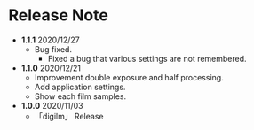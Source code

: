 # Release Note

- **1.1.1** 2020/12/27
  - Bug fixed.
    - Fixed a bug that various settings are not remembered.
- **1.1.0** 2020/12/21
  - Improvement double exposure and half processing.
  - Add application settings.
  - Show each film samples. 
- **1.0.0** 2020/11/03
  - 「digilm」 Release
